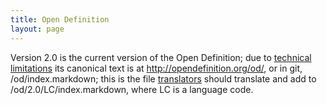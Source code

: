 ```yaml
---
title: Open Definition
layout: page
---
```


Version 2.0 is the current version of the Open Definition; due to [technical limitations](https://github.com/okfn/opendefinition/issues/63) its canonical text is at <http://opendefinition.org/od/>, or in git, /od/index.markdown; this is the file [translators](http://opendefinition.org/participate/#translation) should translate and add to /od/2.0/LC/index.markdown, where LC is a language code.
